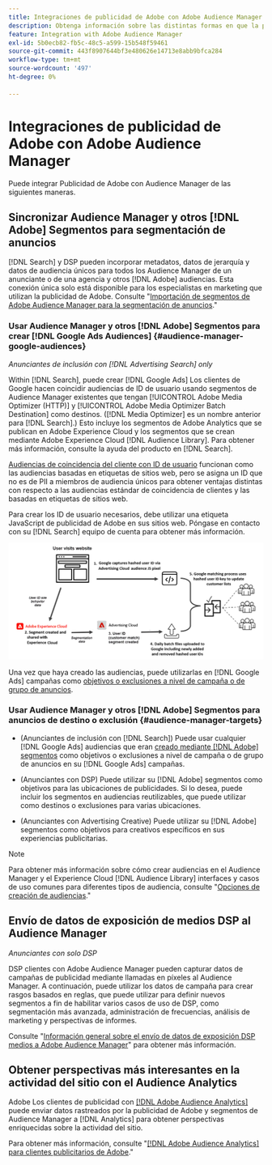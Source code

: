 ```yaml
---
title: Integraciones de publicidad de Adobe con Adobe Audience Manager
description: Obtenga información sobre las distintas formas en que la publicidad de Adobe puede intercambiar datos con Adobe Audience Manager.
feature: Integration with Adobe Audience Manager
exl-id: 5b0ecb82-fb5c-48c5-a599-15b548f59461
source-git-commit: 443f8907644bf3e480626e14713e8abb9bfca284
workflow-type: tm+mt
source-wordcount: '497'
ht-degree: 0%

---
```


# Integraciones de publicidad de Adobe con Adobe Audience Manager

Puede integrar Publicidad de Adobe con Audience Manager de las siguientes maneras.

## Sincronizar Audience Manager y otros [!DNL Adobe] Segmentos para segmentación de anuncios

[!DNL Search] y DSP pueden incorporar metadatos, datos de jerarquía y datos de audiencia únicos para todos los Audience Manager de un anunciante o de una agencia y otros [!DNL Adobe] audiencias. Esta conexión única solo está disponible para los especialistas en marketing que utilizan la publicidad de Adobe. Consulte &quot;[Importación de segmentos de Adobe Audience Manager para la segmentación de anuncios](/help/integrations/audience-manager/import-audiences.md).&quot;

### Usar Audience Manager y otros [!DNL Adobe] Segmentos para crear [!DNL Google Ads Audiences] {#audience-manager-google-audiences}

*Anunciantes de inclusión con [!DNL Advertising Search] only*

Within [!DNL Search], puede crear [!DNL Google Ads] Los clientes de Google hacen coincidir audiencias de ID de usuario usando segmentos de Audience Manager existentes que tengan [!UICONTROL Adobe Media Optimizer (HTTP)] y [!UICONTROL Adobe Media Optimizer Batch Destination] como destinos. ([!DNL Media Optimizer] es un nombre anterior para [!DNL Search].) Esto incluye los segmentos de Adobe Analytics que se publican en Adobe Experience Cloud y los segmentos que se crean mediante Adobe Experience Cloud [!DNL Audience Library]. Para obtener más información, consulte la ayuda del producto en [!DNL Search].

[Audiencias de coincidencia del cliente con ID de usuario](https://support.google.com/google-ads/answer/9199250) funcionan como las audiencias basadas en etiquetas de sitios web, pero se asigna un ID que no es de PII a miembros de audiencia únicos para obtener ventajas distintas con respecto a las audiencias estándar de coincidencia de clientes y las basadas en etiquetas de sitios web.

Para crear los ID de usuario necesarios, debe utilizar una etiqueta JavaScript de publicidad de Adobe <!-- with a user ID parameter -->en sus sitios web. Póngase en contacto con su [!DNL Search] equipo de cuenta para obtener más información.

![proceso de creación de segmentos](/help/integrations/assets/ad_search_user_id_pic.png)

Una vez que haya creado las audiencias, puede utilizarlas en [!DNL Google Ads] campañas como [objetivos o exclusiones a nivel de campaña o de grupo de anuncios](#audience-manager-targets).

### Usar Audience Manager y otros [!DNL Adobe] Segmentos para anuncios de destino o exclusión {#audience-manager-targets}

* (Anunciantes de inclusión con [!DNL Search]) Puede usar cualquier [!DNL Google Ads] audiencias que eran [creado mediante [!DNL Adobe] segmentos](#audience-manager-google-audiences) como objetivos o exclusiones a nivel de campaña o de grupo de anuncios en su [!DNL Google Ads] campañas.

* (Anunciantes con DSP) Puede utilizar su [!DNL Adobe] segmentos como objetivos para las ubicaciones de publicidades. Si lo desea, puede incluir los segmentos en audiencias reutilizables, que puede utilizar como destinos o exclusiones para varias ubicaciones.

* (Anunciantes con Advertising Creative) Puede utilizar su [!DNL Adobe] segmentos como objetivos para creativos específicos en sus experiencias publicitarias.

>[!NOTE]
>
>Para obtener más información sobre cómo crear audiencias en el Audience Manager y el Experience Cloud [!DNL Audience Library] interfaces y casos de uso comunes para diferentes tipos de audiencia, consulte &quot;[Opciones de creación de audiencias](https://experienceleague.adobe.com/docs/experience-cloud-kcs/kbarticles/KA-16471.html).&quot;

## Envío de datos de exposición de medios DSP al Audience Manager

*Anunciantes con solo DSP*

DSP clientes con Adobe Audience Manager pueden capturar datos de campañas de publicidad mediante llamadas en píxeles al Audience Manager. A continuación, puede utilizar los datos de campaña para crear rasgos basados en reglas, que puede utilizar para definir nuevos segmentos a fin de habilitar varios casos de uso de DSP, como segmentación más avanzada, administración de frecuencias, análisis de marketing y perspectivas de informes.

Consulte &quot;[Información general sobre el envío de datos de exposición DSP medios a Adobe Audience Manager](/help/integrations/audience-manager/media-data-integration/overview.md)&quot; para obtener más información.

## Obtener perspectivas más interesantes en la actividad del sitio con el Audience Analytics

Adobe Los clientes de publicidad con [[!DNL Adobe Audience Analytics]](https://experienceleague.adobe.com/docs/analytics/integration/audience-analytics/mc-audiences-aam.html) puede enviar datos rastreados por la publicidad de Adobe y segmentos de Audience Manager a [!DNL Analytics] para obtener perspectivas enriquecidas sobre la actividad del sitio.

Para obtener más información, consulte &quot;[[!DNL Adobe Audience Analytics] para clientes publicitarios de Adobe](/help/integrations/audience-manager/audience-analytics.md).&quot;
